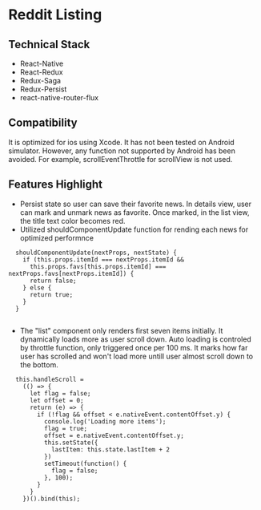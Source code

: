# Reddit Listing

## Technical Stack
* React-Native
* React-Redux
* Redux-Saga
* Redux-Persist
* react-native-router-flux
## Compatibility
It is optimized for ios using Xcode. It has not been tested on Android simulator. However, any function not supported by Android has been avoided. For example, scrollEventThrottle for scrollView is not used.

## Features Highlight
* Persist state so user can save their favorite news. In details view, user can mark and unmark news as favorite. Once marked, in the list view, the title text color becomes red.
* Utilized shouldComponentUpdate function for rending each news for optimized performnce 

```
  shouldComponentUpdate(nextProps, nextState) {
    if (this.props.itemId === nextProps.itemId &&
      this.props.favs[this.props.itemId] === nextProps.favs[nextProps.itemId]) {
      return false;
    } else {
      return true;
    }
  }
  
```
* The "list" component only renders first seven items initially. It dynamically loads more as user scroll down. Auto loading is controled by throttle function, only triggered once per 100 ms. It marks how far user has scrolled and won't load more untill user almost scroll down to the bottom. 

```
  this.handleScroll = 
    (() => {
      let flag = false;
      let offset = 0;
      return (e) => {
        if (!flag && offset < e.nativeEvent.contentOffset.y) {
          console.log('Loading more items');
          flag = true;
          offset = e.nativeEvent.contentOffset.y;
          this.setState({
            lastItem: this.state.lastItem + 2
          })
          setTimeout(function() {
            flag = false;
          }, 100);
        }
      }
    })().bind(this);
```

